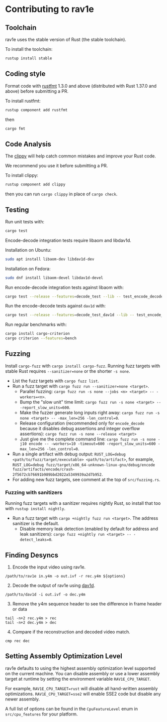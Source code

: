 # Contributing to rav1e

## Toolchain

rav1e uses the stable version of Rust (the stable toolchain).

To install the toolchain:

```sh
rustup install stable
```

## Coding style

Format code with [rustfmt](https://github.com/rust-lang-nursery/rustfmt) 1.3.0 and above (distributed with Rust 1.37.0 and above) before submitting a PR.

To install rustfmt:

```sh
rustup component add rustfmt
```

then

```sh
cargo fmt
```

## Code Analysis

The [clippy](https://github.com/rust-lang-nursery/rust-clippy) will help catch common mistakes and improve your Rust code.

We recommend you use it before submitting a PR.

To install clippy:

```sh
rustup component add clippy
```

then you can run `cargo clippy` in place of `cargo check`.

## Testing

Run unit tests with:

```sh
cargo test
```

Encode-decode integration tests require libaom and libdav1d.

Installation on Ubuntu:

```sh
sudo apt install libaom-dev libdav1d-dev
```

Installation on Fedora:

```sh
sudo dnf install libaom-devel libdav1d-devel
```

Run encode-decode integration tests against libaom with:

```sh
cargo test --release --features=decode_test --lib -- test_encode_decode
```

Run the encode-decode tests against `dav1d` with:

```sh
cargo test --release --features=decode_test_dav1d --lib -- test_encode_decode
```

Run regular benchmarks with:

```sh
cargo install cargo-criterion
cargo criterion --features=bench
```

## Fuzzing

Install `cargo-fuzz` with `cargo install cargo-fuzz`. Running fuzz targets with stable Rust requires `--sanitizer=none` or the shorter `-s none`.

* List the fuzz targets with `cargo fuzz list`.
* Run a fuzz target with `cargo fuzz run --sanitizer=none <target>`.
  * Parallel fuzzing: `cargo fuzz run -s none --jobs <n> <target> -- -workers=<n>`.
  * Bump the "slow unit" time limit: `cargo fuzz run -s none <target> -- -report_slow_units=600`.
  * Make the fuzzer generate long inputs right away: `cargo fuzz run -s none <target> -- -max_len=256 -len_control=0`.
  * Release configuration (recommended only for `encode_decode` because it disables debug assertions and integer overflow assertions): `cargo fuzz run -s none --release <target>`
  * Just give me the complete command line: `cargo fuzz run -s none -j10 encode -- -workers=10 -timeout=600 -report_slow_units=600 -max_len=256 -len_control=0`.
* Run a single artifact with debug output: `RUST_LOG=debug <path/to/fuzz/target/executable> <path/to/artifact>`, for example, `RUST_LOG=debug fuzz/target/x86_64-unknown-linux-gnu/debug/encode fuzz/artifacts/encode/crash-2f5672cb76691b989bbd2022a5349939a2d7b952`.
* For adding new fuzz targets, see comment at the top of `src/fuzzing.rs`.

### Fuzzing with sanitizers

Running fuzz targets with a sanitizer requires nightly Rust, so install that too with `rustup install nightly`.

* Run a fuzz target with `cargo +nightly fuzz run <target>`. The address sanitizer is the default.
  * Disable memory leak detection (enabled by default for address and leak sanitizers): `cargo fuzz +nightly run <target> -- -detect_leaks=0`.

## Finding Desyncs

1. Encode the input video using rav1e.
```
/path/to/rav1e in.y4m -o out.ivf -r rec.y4m ${options}
```

2. Decode the output of rav1e using [dav1d](https://code.videolan.org/videolan/dav1d).
```
/path/to/dav1d -i out.ivf -o dec.y4m
```

3. Remove the y4m sequence header to see the difference in frame header or data
```
tail -n+2 rec.y4m > rec
tail -n+2 dec.y4m > dec
```

4. Compare if the reconstruction and decoded video match.
```
cmp rec dec
```

## Setting Assembly Optimization Level

rav1e defaults to using the highest assembly optimization level supported on the current machine.
You can disable assembly or use a lower assembly target at runtime by setting the environment variable `RAV1E_CPU_TARGET`.

For example, `RAV1E_CPU_TARGET=rust` will disable all hand-written assembly optimizations.
`RAV1E_CPU_TARGET=sse2` will enable SSE2 code but disable any newer assembly.

A full list of options can be found in the `CpuFeatureLevel` enum in `src/cpu_features` for your platform.
